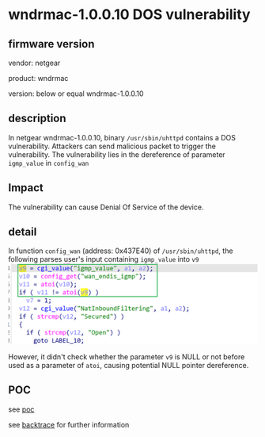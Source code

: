 # wndrmac-1.0.0.10 DOS vulnerability
## firmware version
vendor: netgear

product: wndrmac

version: below or equal wndrmac-1.0.0.10

## description
In netgear wndrmac-1.0.0.10, binary `/usr/sbin/uhttpd` contains a DOS vulnerability. Attackers can send malicious packet to trigger the vulnerability. The vulnerability lies in the dereference of parameter `igmp_value` in `config_wan`

## Impact
The vulnerability can cause Denial Of Service of the device.

## detail
In function `config_wan` (address: 0x437E40) of `/usr/sbin/uhttpd`, the following  parses user's input containing `igmp_value` into `v9`
![alt text](image.png)

However, it didn't check whether the parameter `v9` is NULL or not before used as a parameter of `atoi`, causing potential NULL pointer dereference.

## POC
see [poc](./poc) 

see [backtrace](./backtrace) for further information



